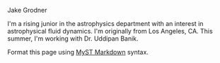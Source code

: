 Jake Grodner

I'm a rising junior in the astrophysics department with an interest in astrophysical fluid dynamics. I'm originally from Los Angeles, CA. This summer, I'm working with Dr. Uddipan Banik.

Format this page using [MyST Markdown](https://jupyterbook.org/en/stable/content/index.html) syntax.
